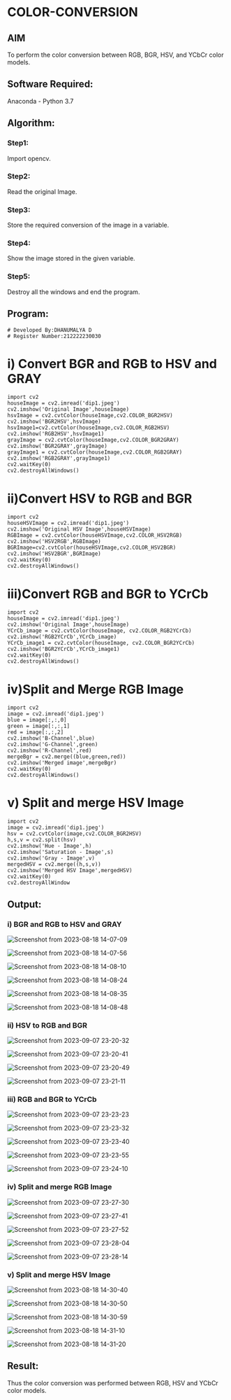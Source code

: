 # COLOR-CONVERSION
## AIM
To perform the color conversion between RGB, BGR, HSV, and YCbCr color models.

## Software Required:
Anaconda - Python 3.7
## Algorithm:
### Step1:
Import opencv.

### Step2:
Read the original Image.

### Step3:
Store the required conversion of the image in a variable.

### Step4:
Show the image stored in the given variable.

### Step5:
Destroy all the windows and end the program.

## Program:
```
# Developed By:DHANUMALYA D
# Register Number:212222230030
```
# i) Convert BGR and RGB to HSV and GRAY
```
import cv2
houseImage = cv2.imread('dip1.jpeg')
cv2.imshow('Original Image',houseImage)
hsvImage = cv2.cvtColor(houseImage,cv2.COLOR_BGR2HSV)
cv2.imshow('BGR2HSV',hsvImage)
hsvImage1=cv2.cvtColor(houseImage,cv2.COLOR_RGB2HSV)
cv2.imshow('RGB2HSV',hsvImage1)
grayImage = cv2.cvtColor(houseImage,cv2.COLOR_BGR2GRAY)
cv2.imshow('BGR2GRAY',grayImage)
grayImage1 = cv2.cvtColor(houseImage,cv2.COLOR_RGB2GRAY)
cv2.imshow('RGB2GRAY',grayImage1)
cv2.waitKey(0)
cv2.destroyAllWindows()

```

# ii)Convert HSV to RGB and BGR
```
import cv2
houseHSVImage = cv2.imread('dip1.jpeg')
cv2.imshow('Original HSV Image',houseHSVImage)
RGBImage = cv2.cvtColor(houseHSVImage,cv2.COLOR_HSV2RGB)
cv2.imshow('HSV2RGB',RGBImage)
BGRImage=cv2.cvtColor(houseHSVImage,cv2.COLOR_HSV2BGR)
cv2.imshow('HSV2BGR',BGRImage)
cv2.waitKey(0)
cv2.destroyAllWindows()

```
# iii)Convert RGB and BGR to YCrCb
```
import cv2
houseImage = cv2.imread('dip1.jpeg')
cv2.imshow('Original Image',houseImage)
YCrCb_image = cv2.cvtColor(houseImage, cv2.COLOR_RGB2YCrCb)
cv2.imshow('RGB2YCrCb',YCrCb_image)
YCrCb_image1 = cv2.cvtColor(houseImage, cv2.COLOR_BGR2YCrCb)
cv2.imshow('BGR2YCrCb',YCrCb_image1)
cv2.waitKey(0)
cv2.destroyAllWindows()

```
# iv)Split and Merge RGB Image
```
import cv2
image = cv2.imread('dip1.jpeg')
blue = image[:,:,0]
green = image[:,:,1]
red = image[:,:,2]
cv2.imshow('B-Channel',blue)
cv2.imshow('G-Channel',green)
cv2.imshow('R-Channel',red)
mergeBgr = cv2.merge((blue,green,red))
cv2.imshow('Merged image',mergeBgr)
cv2.waitKey(0)
cv2.destroyAllWindows()

```

# v) Split and merge HSV Image
```
import cv2
image = cv2.imread('dip1.jpeg')
hsv = cv2.cvtColor(image,cv2.COLOR_BGR2HSV)
h,s,v = cv2.split(hsv)
cv2.imshow('Hue - Image',h)
cv2.imshow('Saturation - Image',s)
cv2.imshow('Gray - Image',v)
mergedHSV = cv2.merge((h,s,v))
cv2.imshow('Merged HSV Image',mergedHSV)
cv2.waitKey(0)
cv2.destroyAllWindow

```

## Output:

### i) BGR and RGB to HSV and GRAY

![Screenshot from 2023-08-18 14-07-09](https://github.com/Dhanudhanaraj/COLOR-CONVERSION/assets/119218812/a47ee657-b3b8-460f-aac2-46da207a23ab)

![Screenshot from 2023-08-18 14-07-56](https://github.com/Dhanudhanaraj/COLOR-CONVERSION/assets/119218812/59ab8278-3316-4e86-8d51-c6eb26b10f58)

![Screenshot from 2023-08-18 14-08-10](https://github.com/Dhanudhanaraj/COLOR-CONVERSION/assets/119218812/ced420dd-2528-40f1-917a-9b81a629b2a4)

![Screenshot from 2023-08-18 14-08-24](https://github.com/Dhanudhanaraj/COLOR-CONVERSION/assets/119218812/4059e5be-066b-4fb8-bc4b-72c1026535cb)

![Screenshot from 2023-08-18 14-08-35](https://github.com/Dhanudhanaraj/COLOR-CONVERSION/assets/119218812/15a2cae1-ed60-4a26-b67c-a03bc36d01d1)

![Screenshot from 2023-08-18 14-08-48](https://github.com/Dhanudhanaraj/COLOR-CONVERSION/assets/119218812/4875165b-1bf6-41d4-9967-deccaff3701a)


### ii) HSV to RGB and BGR

![Screenshot from 2023-09-07 23-20-32](https://github.com/Dhanudhanaraj/COLOR-CONVERSION/assets/119218812/41a4b32c-1d89-46d1-b26d-5a7219035008)

![Screenshot from 2023-09-07 23-20-41](https://github.com/Dhanudhanaraj/COLOR-CONVERSION/assets/119218812/153e1909-4ac7-4da1-b806-551eae7c3f77)

![Screenshot from 2023-09-07 23-20-49](https://github.com/Dhanudhanaraj/COLOR-CONVERSION/assets/119218812/8de9bf5a-b04b-43f6-9ceb-b0de04ef2a57)

![Screenshot from 2023-09-07 23-21-11](https://github.com/Dhanudhanaraj/COLOR-CONVERSION/assets/119218812/30d10eab-8e47-47dc-b619-64b17cc8c0d3)

### iii) RGB and BGR to YCrCb

![Screenshot from 2023-09-07 23-23-23](https://github.com/Dhanudhanaraj/COLOR-CONVERSION/assets/119218812/d6e968c9-72a3-4826-878d-cfd2548c186e)

![Screenshot from 2023-09-07 23-23-32](https://github.com/Dhanudhanaraj/COLOR-CONVERSION/assets/119218812/c4246a88-e598-4b91-bf60-dff632246681)

![Screenshot from 2023-09-07 23-23-40](https://github.com/Dhanudhanaraj/COLOR-CONVERSION/assets/119218812/d1bd3a6f-dc3b-4e61-843b-bdbf016d728d)


![Screenshot from 2023-09-07 23-23-55](https://github.com/Dhanudhanaraj/COLOR-CONVERSION/assets/119218812/e3f76683-080c-43fe-9eef-40fd2cd8d02c)

![Screenshot from 2023-09-07 23-24-10](https://github.com/Dhanudhanaraj/COLOR-CONVERSION/assets/119218812/a521e68d-2548-49ed-b937-3adc4f1c659a)


### iv) Split and merge RGB Image

![Screenshot from 2023-09-07 23-27-30](https://github.com/Dhanudhanaraj/COLOR-CONVERSION/assets/119218812/701947e7-05c8-469e-b2d1-2c72e1396355)

![Screenshot from 2023-09-07 23-27-41](https://github.com/Dhanudhanaraj/COLOR-CONVERSION/assets/119218812/b26d17d3-1fa3-4c3c-b5e0-f199ef9ac6ff)

![Screenshot from 2023-09-07 23-27-52](https://github.com/Dhanudhanaraj/COLOR-CONVERSION/assets/119218812/b7204559-bdba-427b-a621-c6e7aa28f325)


![Screenshot from 2023-09-07 23-28-04](https://github.com/Dhanudhanaraj/COLOR-CONVERSION/assets/119218812/1db32480-9386-4cb1-96a4-f583a8317ee8)

![Screenshot from 2023-09-07 23-28-14](https://github.com/Dhanudhanaraj/COLOR-CONVERSION/assets/119218812/bf54e850-a0d0-46ba-addd-eb2096e3455a)



### v) Split and merge HSV Image

![Screenshot from 2023-08-18 14-30-40](https://github.com/Dhanudhanaraj/COLOR-CONVERSION/assets/119218812/f95182be-f1d1-4f07-adf6-018b58eb9f66)

![Screenshot from 2023-08-18 14-30-50](https://github.com/Dhanudhanaraj/COLOR-CONVERSION/assets/119218812/84d4b608-ae0a-408b-8344-b7f9012f7e48)

![Screenshot from 2023-08-18 14-30-59](https://github.com/Dhanudhanaraj/COLOR-CONVERSION/assets/119218812/540c57e1-394f-4ba7-bef7-62f0bb060859)

![Screenshot from 2023-08-18 14-31-10](https://github.com/Dhanudhanaraj/COLOR-CONVERSION/assets/119218812/cef44121-ef29-4822-89c2-4a5c2648ffb3)

![Screenshot from 2023-08-18 14-31-20](https://github.com/Dhanudhanaraj/COLOR-CONVERSION/assets/119218812/e2e77dde-2974-4965-9442-79561b668ba5)

## Result:

Thus the color conversion was performed between RGB, HSV and YCbCr color models.
